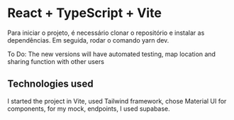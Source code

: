 # React + TypeScript + Vite

Para iniciar o projeto, é necessário clonar o repositório e instalar as dependências.
Em seguida, rodar o comando yarn dev.

To Do: The new versions will have automated testing, map location and sharing function with other users

## Technologies used

I started the project in Vite, used Tailwind framework, chose Material UI for components, for my mock, endpoints, I used supabase.
